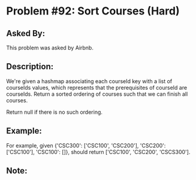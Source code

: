 # Problem #92: Sort Courses (Hard)

## Asked By:

This problem was asked by Airbnb.

## Description:
 
We're given a hashmap associating each courseId key with a list of courseIds values, which represents that the prerequisites of courseId are courseIds. Return a sorted ordering of courses such that we can finish all courses.  

Return null if there is no such ordering.

## Example:

For example, given {'CSC300': ['CSC100', 'CSC200'], 'CSC200': ['CSC100'], 'CSC100': []}, should return ['CSC100', 'CSC200', 'CSCS300'].

## Note:
